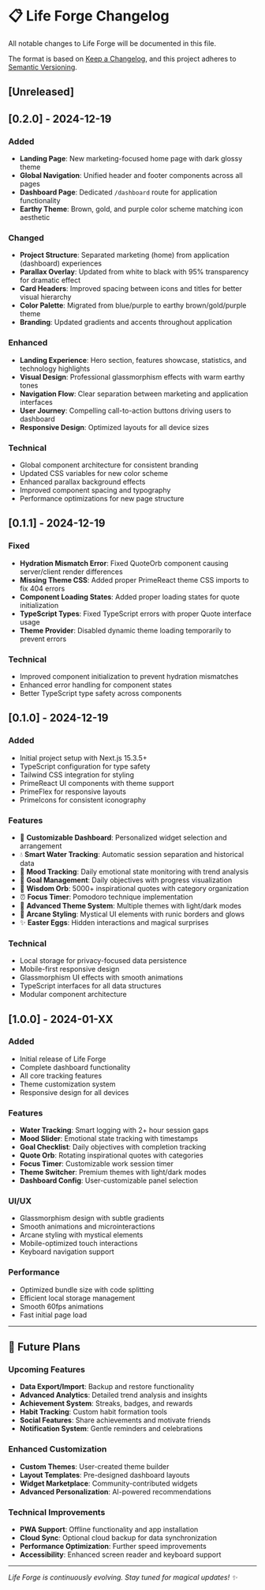 # 📋 Life Forge Changelog

All notable changes to Life Forge will be documented in this file.

The format is based on [Keep a Changelog](https://keepachangelog.com/en/1.0.0/),
and this project adheres to [Semantic Versioning](https://semver.org/spec/v2.0.0.html).

## [Unreleased]

## [0.2.0] - 2024-12-19

### Added

- **Landing Page**: New marketing-focused home page with dark glossy theme
- **Global Navigation**: Unified header and footer components across all pages
- **Dashboard Page**: Dedicated `/dashboard` route for application functionality
- **Earthy Theme**: Brown, gold, and purple color scheme matching icon aesthetic

### Changed

- **Project Structure**: Separated marketing (home) from application (dashboard) experiences
- **Parallax Overlay**: Updated from white to black with 95% transparency for dramatic effect
- **Card Headers**: Improved spacing between icons and titles for better visual hierarchy
- **Color Palette**: Migrated from blue/purple to earthy brown/gold/purple theme
- **Branding**: Updated gradients and accents throughout application

### Enhanced

- **Landing Experience**: Hero section, features showcase, statistics, and technology highlights
- **Visual Design**: Professional glassmorphism effects with warm earthy tones
- **Navigation Flow**: Clear separation between marketing and application interfaces
- **User Journey**: Compelling call-to-action buttons driving users to dashboard
- **Responsive Design**: Optimized layouts for all device sizes

### Technical

- Global component architecture for consistent branding
- Updated CSS variables for new color scheme
- Enhanced parallax background effects
- Improved component spacing and typography
- Performance optimizations for new page structure

## [0.1.1] - 2024-12-19

### Fixed

- **Hydration Mismatch Error**: Fixed QuoteOrb component causing server/client render differences
- **Missing Theme CSS**: Added proper PrimeReact theme CSS imports to fix 404 errors
- **Component Loading States**: Added proper loading states for quote initialization
- **TypeScript Types**: Fixed TypeScript errors with proper Quote interface usage
- **Theme Provider**: Disabled dynamic theme loading temporarily to prevent errors

### Technical

- Improved component initialization to prevent hydration mismatches
- Enhanced error handling for component states
- Better TypeScript type safety across components

## [0.1.0] - 2024-12-19

### Added

- Initial project setup with Next.js 15.3.5+
- TypeScript configuration for type safety
- Tailwind CSS integration for styling
- PrimeReact UI components with theme support
- PrimeFlex for responsive layouts
- PrimeIcons for consistent iconography

### Features

- 🎯 **Customizable Dashboard**: Personalized widget selection and arrangement
- 💧 **Smart Water Tracking**: Automatic session separation and historical data
- 🌟 **Mood Tracking**: Daily emotional state monitoring with trend analysis
- 🎯 **Goal Management**: Daily objectives with progress visualization
- 📜 **Wisdom Orb**: 5000+ inspirational quotes with category organization
- ⏰ **Focus Timer**: Pomodoro technique implementation
- 🎨 **Advanced Theme System**: Multiple themes with light/dark modes
- 🔮 **Arcane Styling**: Mystical UI elements with runic borders and glows
- ✨ **Easter Eggs**: Hidden interactions and magical surprises

### Technical

- Local storage for privacy-focused data persistence
- Mobile-first responsive design
- Glassmorphism UI effects with smooth animations
- TypeScript interfaces for all data structures
- Modular component architecture

## [1.0.0] - 2024-01-XX

### Added

- Initial release of Life Forge
- Complete dashboard functionality
- All core tracking features
- Theme customization system
- Responsive design for all devices

### Features

- **Water Tracking**: Smart logging with 2+ hour session gaps
- **Mood Slider**: Emotional state tracking with timestamps
- **Goal Checklist**: Daily objectives with completion tracking
- **Quote Orb**: Rotating inspirational quotes with categories
- **Focus Timer**: Customizable work session timer
- **Theme Switcher**: Premium themes with light/dark modes
- **Dashboard Config**: User-customizable panel selection

### UI/UX

- Glassmorphism design with subtle gradients
- Smooth animations and microinteractions
- Arcane styling with mystical elements
- Mobile-optimized touch interactions
- Keyboard navigation support

### Performance

- Optimized bundle size with code splitting
- Efficient local storage management
- Smooth 60fps animations
- Fast initial page load

---

## 🎯 Future Plans

### Upcoming Features

- **Data Export/Import**: Backup and restore functionality
- **Advanced Analytics**: Detailed trend analysis and insights
- **Achievement System**: Streaks, badges, and rewards
- **Habit Tracking**: Custom habit formation tools
- **Social Features**: Share achievements and motivate friends
- **Notification System**: Gentle reminders and celebrations

### Enhanced Customization

- **Custom Themes**: User-created theme builder
- **Layout Templates**: Pre-designed dashboard layouts
- **Widget Marketplace**: Community-contributed widgets
- **Advanced Personalization**: AI-powered recommendations

### Technical Improvements

- **PWA Support**: Offline functionality and app installation
- **Cloud Sync**: Optional cloud backup for data synchronization
- **Performance Optimization**: Further speed improvements
- **Accessibility**: Enhanced screen reader and keyboard support

---

_Life Forge is continuously evolving. Stay tuned for magical updates! ✨_
